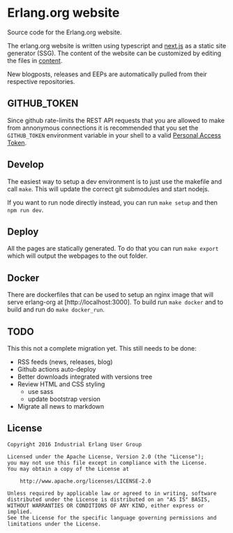 # Erlang.org website

Source code for the Erlang.org website.

The erlang.org website is written using typescript and
[next.js](http://www.nextjs.org) as a static site generator (SSG). The content of the website can be customized by editing the files in
[content](/content).

New blogposts, releases and EEPs are automatically pulled from their respective repositories.

## GITHUB_TOKEN

Since github rate-limits the REST API requests that you are allowed
to make from annonymous connections it is recommended that you set the
`GITHUB_TOKEN` environment variable in your shell to a valid [Personal Access Token](https://docs.github.com/en/free-pro-team@latest/github/authenticating-to-github/creating-a-personal-access-token).

## Develop

The easiest way to setup a dev environment is to just use the makefile
and call `make`. This will update the correct git submodules and start
nodejs.

If you want to run node directly instead, you can run `make setup` and
then `npm run dev`.

## Deploy

All the pages are statically generated. To do that you can run `make export`
which will output the webpages to the out folder.

## Docker

There are dockerfiles that can be used to setup an nginx image that will
serve erlang-org at [http://localhost:3000]. To build run `make docker` and
to build and run do `make docker_run`.

## TODO

This this not a complete migration yet. This still needs to be done:
* RSS feeds (news, releases, blog)
* Github actions auto-deploy
* Better downloads integrated with versions tree
* Review HTML and CSS styling
  * use sass
  * update bootstrap version
* Migrate all news to markdown

## License

```
Copyright 2016 Industrial Erlang User Group

Licensed under the Apache License, Version 2.0 (the "License");
you may not use this file except in compliance with the License.
You may obtain a copy of the License at

    http://www.apache.org/licenses/LICENSE-2.0

Unless required by applicable law or agreed to in writing, software
distributed under the License is distributed on an "AS IS" BASIS,
WITHOUT WARRANTIES OR CONDITIONS OF ANY KIND, either express or implied.
See the License for the specific language governing permissions and
limitations under the License.
```
